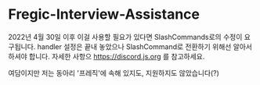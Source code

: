 # Fregic-Interview-Assistance
2022년 4월 30일 이후 이걸 사용할 필요가 있다면 SlashCommands로의 수정이 요구됩니다. handler 설정은 끝내 놓았으나 SlashCommand로 전환하기 위해선 알아서 하셔야 합니다. 자세한 사항으 https://discord.js.org 를 참고하세요.

여담이지만 저는 동아리 '프레직'에 속해 있지도, 지원하지도 않았습니다(?)
